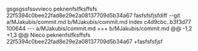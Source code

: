 gsgsgssfssvvieco peknenfslfksffsfs
22f5394c0bee22fad8e29e2a08137709d5b34a67
fasfsfsfjsfdiff --git a/MJakubis/commit.md b/MJakubis/commit.md
index c4d9cbc..b3f3d77 100644
--- a/MJakubis/commit.md
+++ b/MJakubis/commit.md
@@ -1,2 +1,3 @@
 Nieco peknenfslfksffsfs
 22f5394c0bee22fad8e29e2a08137709d5b34a67
+fasfsfsfjsf

